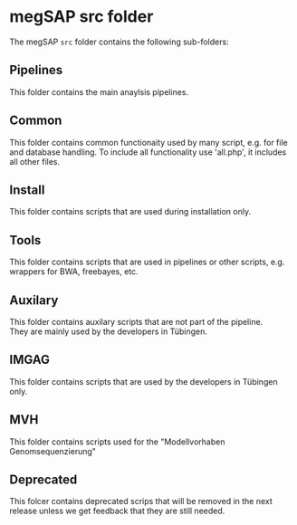# megSAP src folder

The megSAP `src` folder contains the following sub-folders:

## Pipelines

This folder contains the main anaylsis pipelines.

## Common

This folder contains common functionaity used by many script, e.g. for file and database handling.
To include all functionality use 'all.php', it includes all other files.

## Install

This folder contains scripts that are used during installation only.

## Tools

This folder contains scripts that are used in pipelines or other scripts, e.g. wrappers for BWA, freebayes, etc.

## Auxilary

This folder contains auxilary scripts that are not part of the pipeline.  
They are mainly used by the developers in Tübingen.

## IMGAG

This folder contains scripts that are used by the developers in Tübingen only.

## MVH

This folder contains scripts used for the "Modellvorhaben Genomsequenzierung"

## Deprecated

This folcer contains deprecated scrips that will be removed in the next release unless we get feedback that they are still needed.
